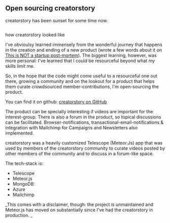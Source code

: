 ## Open sourcing creatorstory

creatorstory has been sunset for some time now. 

<p><img src="{{site.baseurl}}/assets/images/post_images/creatorstory.png" alt="" class="align-center" /></p>
<figcaption>how creatorstory looked like</figcaption>

I've obvioulsy learned immensely from the wonderful journey that happens in the creation and ending of a new product (wrote a few words about it on [This is NOT a startup post-mortem](https://www.eskinasy.com/hen/not-startup-post-mortem/ "NOT a startup post-mortem")). The biggest learning, however, was more personal: I've learned that I could be resourceful beyond what my skills limit me.

So, in the hope that the code might come useful to a resourceful one out there, growing a community and on the lookout for a product that helps them curate crowdsourced member-contributions, I'm open-sourcing the product. 

You can find it on github: [creatorstory on GitHub](https://github.com/creatorstory/creatorstory-app "creatorstory open source")

The product can be specially interesting if videos are important for the interest-group. There is also a forum in the product, so topical discussions can be facilitated. Browser-notifications, transactional-email-notifications & integration with Mailchimp for Campaigns and Newsletters also implemented.

creatorstory was a heavily customized Telescope (Meteor.Js) app that was used by members of the creatorstory community to curate videos posted by other members of the community and to discuss in a forum-like space.

The tech-stack is:

* Telescope
* Meteor.js
* MongoDB
* Azure
* Mailchimp

<p class="notice">
  _This comes with a disclaimer, though: the project is unmaintained and Meteor.js has moved on substantially since I've had the creatorstory in production. 
_
</p>




